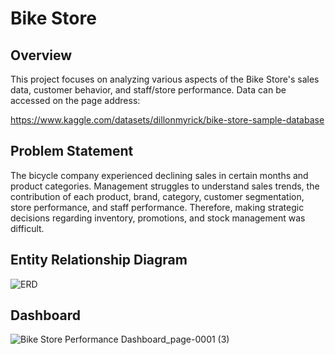 # Bike Store 
## Overview
This project focuses on analyzing various aspects of the Bike Store's sales data, customer behavior, and staff/store performance.  Data can be accessed on the page address:

https://www.kaggle.com/datasets/dillonmyrick/bike-store-sample-database

## Problem Statement
The bicycle company experienced declining sales in certain months and product categories.
Management struggles to understand sales trends, the contribution of each product, brand, category, customer segmentation, store performance, and staff performance. Therefore, making strategic decisions regarding inventory, promotions, and stock management was difficult.

## Entity Relationship Diagram
![ERD](https://github.com/user-attachments/assets/9083e583-a518-4b47-87d6-600d9445f100)

## Dashboard
![Bike Store Performance Dashboard_page-0001 (3)](https://github.com/user-attachments/assets/b1710caf-1ed2-4a44-b4e4-9a57b1473211)


